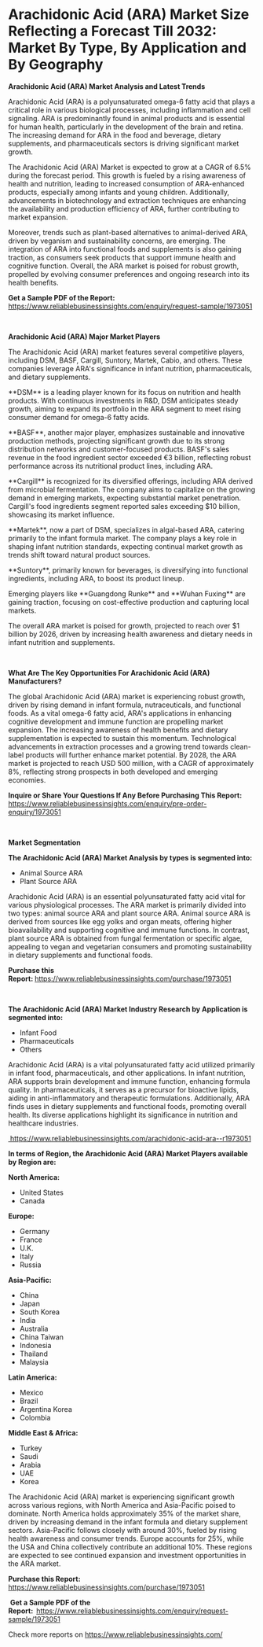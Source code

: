 <p><h1>Arachidonic Acid (ARA) Market Size Reflecting a Forecast Till 2032: Market By Type, By Application and By Geography</h1></p><p><strong>Arachidonic Acid (ARA) Market Analysis and Latest Trends</strong></p>
<p><p>Arachidonic Acid (ARA) is a polyunsaturated omega-6 fatty acid that plays a critical role in various biological processes, including inflammation and cell signaling. ARA is predominantly found in animal products and is essential for human health, particularly in the development of the brain and retina. The increasing demand for ARA in the food and beverage, dietary supplements, and pharmaceuticals sectors is driving significant market growth.</p><p>The Arachidonic Acid (ARA) Market is expected to grow at a CAGR of 6.5% during the forecast period. This growth is fueled by a rising awareness of health and nutrition, leading to increased consumption of ARA-enhanced products, especially among infants and young children. Additionally, advancements in biotechnology and extraction techniques are enhancing the availability and production efficiency of ARA, further contributing to market expansion. </p><p>Moreover, trends such as plant-based alternatives to animal-derived ARA, driven by veganism and sustainability concerns, are emerging. The integration of ARA into functional foods and supplements is also gaining traction, as consumers seek products that support immune health and cognitive function. Overall, the ARA market is poised for robust growth, propelled by evolving consumer preferences and ongoing research into its health benefits.</p></p>
<p><strong>Get a Sample PDF of the Report:&nbsp;</strong> <a href="https://www.reliablebusinessinsights.com/enquiry/request-sample/1973051?utm_campaign=2250&utm_medium=2&utm_source=Github&utm_content=ia&utm_term=04022025&utm_id=arachidonic-acid-ara">https://www.reliablebusinessinsights.com/enquiry/request-sample/1973051</a></p>
<p>&nbsp;</p>
<p><strong>Arachidonic Acid (ARA) Major Market Players</strong></p>
<p><p>The Arachidonic Acid (ARA) market features several competitive players, including DSM, BASF, Cargill, Suntory, Martek, Cabio, and others. These companies leverage ARA's significance in infant nutrition, pharmaceuticals, and dietary supplements.</p><p>**DSM** is a leading player known for its focus on nutrition and health products. With continuous investments in R&D, DSM anticipates steady growth, aiming to expand its portfolio in the ARA segment to meet rising consumer demand for omega-6 fatty acids. </p><p>**BASF**, another major player, emphasizes sustainable and innovative production methods, projecting significant growth due to its strong distribution networks and customer-focused products. BASF's sales revenue in the food ingredient sector exceeded €3 billion, reflecting robust performance across its nutritional product lines, including ARA.</p><p>**Cargill** is recognized for its diversified offerings, including ARA derived from microbial fermentation. The company aims to capitalize on the growing demand in emerging markets, expecting substantial market penetration. Cargill's food ingredients segment reported sales exceeding $10 billion, showcasing its market influence.</p><p>**Martek**, now a part of DSM, specializes in algal-based ARA, catering primarily to the infant formula market. The company plays a key role in shaping infant nutrition standards, expecting continual market growth as trends shift toward natural product sources.</p><p>**Suntory**, primarily known for beverages, is diversifying into functional ingredients, including ARA, to boost its product lineup. </p><p>Emerging players like **Guangdong Runke** and **Wuhan Fuxing** are gaining traction, focusing on cost-effective production and capturing local markets.</p><p>The overall ARA market is poised for growth, projected to reach over $1 billion by 2026, driven by increasing health awareness and dietary needs in infant nutrition and supplements.</p></p>
<p>&nbsp;</p>
<p><strong>What Are The Key Opportunities For Arachidonic Acid (ARA) Manufacturers?</strong></p>
<p><p>The global Arachidonic Acid (ARA) market is experiencing robust growth, driven by rising demand in infant formula, nutraceuticals, and functional foods. As a vital omega-6 fatty acid, ARA's applications in enhancing cognitive development and immune function are propelling market expansion. The increasing awareness of health benefits and dietary supplementation is expected to sustain this momentum. Technological advancements in extraction processes and a growing trend towards clean-label products will further enhance market potential. By 2028, the ARA market is projected to reach USD 500 million, with a CAGR of approximately 8%, reflecting strong prospects in both developed and emerging economies.</p></p>
<p><strong>Inquire or Share Your Questions If Any Before Purchasing This Report:</strong> <a href="https://www.reliablebusinessinsights.com/enquiry/pre-order-enquiry/1973051?utm_campaign=2250&utm_medium=2&utm_source=Github&utm_content=ia&utm_term=04022025&utm_id=arachidonic-acid-ara">https://www.reliablebusinessinsights.com/enquiry/pre-order-enquiry/1973051</a></p>
<p>&nbsp;</p>
<p><strong>Market Segmentation</strong></p>
<p><strong>The Arachidonic Acid (ARA) Market Analysis by types is segmented into:</strong></p>
<p><ul><li>Animal Source ARA</li><li>Plant Source ARA</li></ul></p>
<p><p>Arachidonic Acid (ARA) is an essential polyunsaturated fatty acid vital for various physiological processes. The ARA market is primarily divided into two types: animal source ARA and plant source ARA. Animal source ARA is derived from sources like egg yolks and organ meats, offering higher bioavailability and supporting cognitive and immune functions. In contrast, plant source ARA is obtained from fungal fermentation or specific algae, appealing to vegan and vegetarian consumers and promoting sustainability in dietary supplements and functional foods.</p></p>
<p><strong>Purchase this Report:&nbsp;</strong><a href="https://www.reliablebusinessinsights.com/purchase/1973051?utm_campaign=2250&utm_medium=2&utm_source=Github&utm_content=ia&utm_term=04022025&utm_id=arachidonic-acid-ara">https://www.reliablebusinessinsights.com/purchase/1973051</a></p>
<p>&nbsp;</p>
<p><strong>The Arachidonic Acid (ARA) Market Industry Research by Application is segmented into:</strong></p>
<p><ul><li>Infant Food</li><li>Pharmaceuticals</li><li>Others</li></ul></p>
<p><p>Arachidonic Acid (ARA) is a vital polyunsaturated fatty acid utilized primarily in infant food, pharmaceuticals, and other applications. In infant nutrition, ARA supports brain development and immune function, enhancing formula quality. In pharmaceuticals, it serves as a precursor for bioactive lipids, aiding in anti-inflammatory and therapeutic formulations. Additionally, ARA finds uses in dietary supplements and functional foods, promoting overall health. Its diverse applications highlight its significance in nutrition and healthcare industries.</p></p>
<p><a href="https://www.reliablebusinessinsights.com/arachidonic-acid-ara--r1973051?utm_campaign=2250&utm_medium=2&utm_source=Github&utm_content=ia&utm_term=04022025&utm_id=arachidonic-acid-ara">&nbsp;https://www.reliablebusinessinsights.com/arachidonic-acid-ara--r1973051</a></p>
<p><strong>In terms of Region, the Arachidonic Acid (ARA) Market Players available by Region are:</strong></p>
<p>
    <p> <strong> North America: </strong>
        <ul>
            <li>United States</li>
            <li>Canada</li>
        </ul>
        </p> 
    <p> <strong> Europe: </strong>
        <ul>
            <li>Germany</li>
            <li>France</li>
            <li>U.K.</li>
            <li>Italy</li>
            <li>Russia</li>
        </ul>
        </p> 
    <p> <strong> Asia-Pacific: </strong>
        <ul>
            <li>China</li>
            <li>Japan</li>
            <li>South Korea</li>
            <li>India</li>
            <li>Australia</li>
            <li>China Taiwan</li>
            <li>Indonesia</li>
            <li>Thailand</li>
            <li>Malaysia</li>
        </ul>
        </p> 
    <p> <strong> Latin America: </strong>
        <ul>
            <li>Mexico</li>
            <li>Brazil</li>
            <li>Argentina Korea</li>
            <li>Colombia</li>
        </ul>
        </p> 
    <p> <strong> Middle East & Africa: </strong>
        <ul>
            <li>Turkey</li>
            <li>Saudi</li>
            <li>Arabia</li>
            <li>UAE</li>
            <li>Korea</li>
        </ul>
    </p>
    </p>
<p><p>The Arachidonic Acid (ARA) market is experiencing significant growth across various regions, with North America and Asia-Pacific poised to dominate. North America holds approximately 35% of the market share, driven by increasing demand in the infant formula and dietary supplement sectors. Asia-Pacific follows closely with around 30%, fueled by rising health awareness and consumer trends. Europe accounts for 25%, while the USA and China collectively contribute an additional 10%. These regions are expected to see continued expansion and investment opportunities in the ARA market.</p></p>
<p><strong>Purchase this Report: </strong><a href="https://www.reliablebusinessinsights.com/purchase/1973051?utm_campaign=2250&utm_medium=2&utm_source=Github&utm_content=ia&utm_term=04022025&utm_id=arachidonic-acid-ara">https://www.reliablebusinessinsights.com/purchase/1973051</a></p>
<p>&nbsp;<strong>Get a Sample PDF of the Report:&nbsp;&nbsp;</strong><a href="https://www.reliablebusinessinsights.com/enquiry/request-sample/1973051?utm_campaign=2250&utm_medium=2&utm_source=Github&utm_content=ia&utm_term=04022025&utm_id=arachidonic-acid-ara">https://www.reliablebusinessinsights.com/enquiry/request-sample/1973051</a></p>
<p><strong></strong></p>
<p>Check more reports on <a href="https://www.reliablebusinessinsights.com/?utm_campaign=2250&utm_medium=2&utm_source=Github&utm_content=ia&utm_term=04022025&utm_id=arachidonic-acid-ara">https://www.reliablebusinessinsights.com/</a></p>